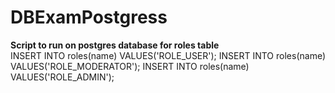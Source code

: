 # DBExamPostgress

**Script to run on postgres database for roles table**\
INSERT INTO roles(name) VALUES('ROLE_USER'); INSERT INTO roles(name) VALUES('ROLE_MODERATOR'); INSERT INTO roles(name) VALUES('ROLE_ADMIN');
